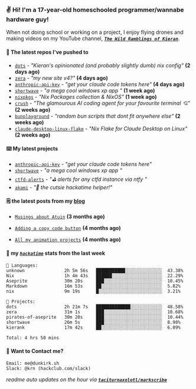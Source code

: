 ### ✌️ Hi! I'm a 17-year-old homeschooled programmer/wannabe hardware guy!

When not doing school or working on a project, I enjoy flying drones and making videos on my YouTube channel, [**_`The Wild Ramblings of Kieran`_**](https://youtube.com/@kieran.rambles).

#### 👷 The latest repos I've pushed to

- [`dots`](https://github.com/taciturnaxolotl/dots) - _"Kieran's opinionated (and probably slightly dumb) nix config"_ **(2 days ago)**
- [`zera`](https://github.com/taciturnaxolotl/zera) - _"my new site v4?"_ **(4 days ago)**
- [`anthropic-api-key`](https://github.com/taciturnaxolotl/anthropic-api-key) - _"get your claude code tokens here"_ **(4 days ago)**
- [`shortwave`](https://github.com/taciturnaxolotl/shortwave) - _"a mega cool windows xp app "_ **(1 week ago)**
- [`nixpkgs`](https://github.com/NixOS/nixpkgs) - _"Nix Packages collection & NixOS"_ **(1 week ago)**
- [`crush`](https://github.com/charmbracelet/crush) - _"The glamourous AI coding agent for your favourite terminal 💘"_ **(2 weeks ago)**
- [`bunplayground`](https://github.com/taciturnaxolotl/bunplayground) - _"random bun scripts that dont fit anywhere else"_ **(2 weeks ago)**
- [`claude-desktop-linux-flake`](https://github.com/k3d3/claude-desktop-linux-flake) - _"Nix Flake for Claude Desktop on Linux"_ **(2 weeks ago)**

#### ⌨️ My latest projects

- [`anthropic-api-key`](https://github.com/taciturnaxolotl/anthropic-api-key) - _"get your claude code tokens here"_
- [`shortwave`](https://github.com/taciturnaxolotl/shortwave) - _"a mega cool windows xp app "_
- [`ctfd-alerts`](https://github.com/taciturnaxolotl/ctfd-alerts) - _"⛳ alerts for any ctfd instance via ntfy "_
- [`akami`](https://github.com/taciturnaxolotl/akami) - _"🌷 the cutsie hackatime helper!"_

#### 🗒️ the latest posts from my [blog](https://dunkirk.sh)

- [`Musings about Atuin`](https://dunkirk.sh/blog/atuin/) **(3 months ago)**

- [`Adding a copy code button`](https://dunkirk.sh/blog/adding-a-copy-button/) **(4 months ago)**

- [`All my animation projects`](https://dunkirk.sh/blog/my-animations/) **(4 months ago)**



#### 📡 my [_`hackatime`_](https://waka.hackclub.com) stats from the last week

```text
💾 Languages:
unknown               2h 5m 56s   ███████████░░░░░░░░░░░░░░  43.38%
Nix                   1h 4m 43s   ██████░░░░░░░░░░░░░░░░░░░  22.29%
Aseprite              30m 20s     ███░░░░░░░░░░░░░░░░░░░░░░  10.45%
Markdown              16m 53s     ██░░░░░░░░░░░░░░░░░░░░░░░  5.82%
nix                   9m 19s      █░░░░░░░░░░░░░░░░░░░░░░░░  3.21%

💼 Projects:
dots                  2h 21m 7s   █████████████░░░░░░░░░░░░  48.58%
zera                  31m 1s      ███░░░░░░░░░░░░░░░░░░░░░░  10.68%
pirates-of-aseprite   30m 20s     ███░░░░░░░░░░░░░░░░░░░░░░  10.44%
shortwave             26m 5s      ███░░░░░░░░░░░░░░░░░░░░░░  8.98%
kierank               17m 42s     ██░░░░░░░░░░░░░░░░░░░░░░░  6.09%

Total: 4 hrs 50 mins
```

#### 📮 Want to Contact me?

```text
Email: me@dunkirk.sh
Slack: @krn (hackclub.com/slack)
```

_readme auto updates on the hour via [**`taciturnaxolotl/markscribe`**](https://github.com/taciturnaxolotl/markscribe)_
